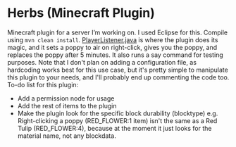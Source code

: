 # Herbs (Minecraft Plugin)
Minecraft plugin for a server I’m working on. I used Eclipse for this. Compile using `mvn clean install`. 
[PlayerListener.java](https://github.com/CyberFlameGO/Herbs/blob/master/src/main/java/me/cyberfla/herbs/PlayerListener.java) is where the plugin does its magic, and it sets a poppy to air on right-click, gives you the poppy, and replaces the poppy after 5 minutes. It also runs a say command for testing purposes.
Note that I don't plan on adding a configuration file, as hardcoding works best for this use case, but it's pretty simple to manipulate this plugin to your needs, and I'll probably end up commenting the code too. 
To-do list for this plugin:
- Add a permission node for usage
- Add the rest of items to the plugin
- Make the plugin look for the specific block durability (blocktype) e.g. Right-clicking a poppy (RED_FLOWER:1 item) isn't the same as a Red Tulip (RED_FLOWER:4), because at the moment it just looks for the material name, not any blockdata.
